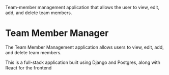 Team-member management application that allows the user to view, edit, add, and delete team members.

# Team Member Manager

The Team Member Management application allows users to view, edit, add, and delete team members.


This is a full-stack application built using Django and Postgres, along with React for the frontend
